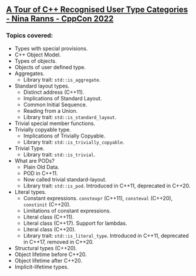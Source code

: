 ## [A Tour of C++ Recognised User Type Categories - Nina Ranns - CppCon 2022](https://www.youtube.com/watch?v=pdoUnvTwnr4&list=LL6MKUgGZ9Q8c2Ff7GnoRoqA)
### Topics covered:
* Types with special provisions.
* C++ Object Model.
* Types of objects.
* Objects of user defined type.
* Aggregates.
  * Library trait: `std::is_aggregate`.
* Standard layout types.
  * Distinct address (C++11).
  * Implications of Standard Layout.
  * Common Initial Sequence.
  * Reading from a Union.
  * Library trait: `std::is_standard_layout`.
* Trivial special member functions.
* Trivially copyable type.
  * Implications of Trivially Copyable.
  * Library trait: `std::is_trivially_copyable`.
* Trivial Type.
  * Library trait: `std::is_trivial`.
* What are PODs?
  * Plain Old Data.
  * POD in C++11.
  * Now called trivial standard-layout.
  * Library trait: `std::is_pod`. Introduced in C++11, deprecated in C++20.
* Literal types.
  * Constant expressions. `constexpr` (C++11), `consteval` (C++20), `constinit` (C++20).
  * Limitations of constant expressions.
  * Literal class (C++11).
  * Literal class (C++17). Support for lambdas.
  * Literal class (C++20).
  * Library trait: `std::is_literal_type`. Introduced in C++11, deprecated in C++17, removed in C++20.
* Structural types (C++20).
* Object lifetime before C++20.
* Object lifetime after C++20.
* Implicit-lifetime types.


